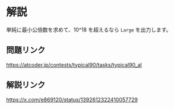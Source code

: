 # 解説
単純に最小公倍数を求めて、10^18 を超えるなら `Large` を出力します。

## 問題リンク
https://atcoder.jp/contests/typical90/tasks/typical90_al

## 解説リンク
https://x.com/e869120/status/1392612322410057729
